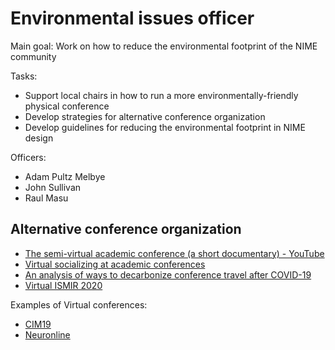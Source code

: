 # Environmental issues officer

Main goal: Work on how to reduce the environmental footprint of the NIME community

Tasks:

- Support local chairs in how to run a more environmentally-friendly physical conference
- Develop strategies for alternative conference organization
- Develop guidelines for reducing the environmental footprint in NIME design

Officers:

- Adam Pultz Melbye
- John Sullivan
- Raul Masu


## Alternative conference organization

- [The semi-virtual academic conference (a short documentary) - YouTube](https://www.youtube.com/watch?v=TPtDHidVyZE)
- [Virtual socializing at academic conferences](http://www.parncutt.org/virtualsocializing.html)
- [An analysis of ways to decarbonize conference travel after COVID-19](https://www.nature.com/articles/d41586-020-02057-2?s=09)
- [Virtual ISMIR 2020](https://finnupham.com/2021/02/13/virtual-ismir-2020-exit-report/)

Examples of Virtual conferences:

- [CIM19](https://sites.google.com/view/cim19/home)
- [Neuronline](https://neuronline.sfn.org/Articles/Scientific-Research/2019/Machine-Learning-in-Neuroscience-Fundamentals-and-Possibilities)
